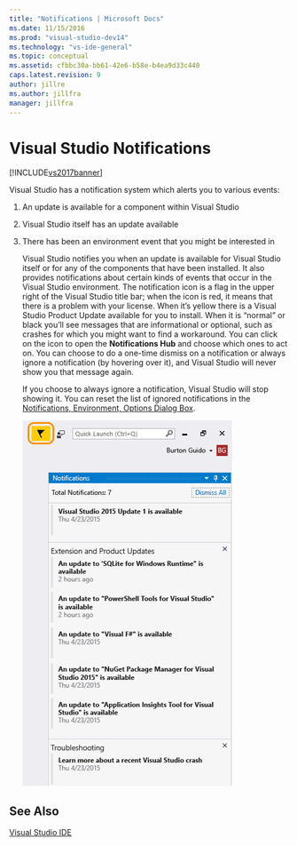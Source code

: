 ```yaml
---
title: "Notifications | Microsoft Docs"
ms.date: 11/15/2016
ms.prod: "visual-studio-dev14"
ms.technology: "vs-ide-general"
ms.topic: conceptual
ms.assetid: cfbbc30a-bb61-42e6-b58e-b4ea9d33c440
caps.latest.revision: 9
author: jillre
ms.author: jillfra
manager: jillfra
---
```

# Visual Studio Notifications
[!INCLUDE[vs2017banner](../includes/vs2017banner.md)]

Visual Studio has a notification system which alerts you to various events:

1. An update is available for a component within Visual Studio

2. Visual Studio itself has an update available

3. There has been an environment event that you might be interested in

   Visual Studio notifies you when an update is available for Visual Studio itself or for any of the components that have been installed. It also provides notifications about certain kinds of events that occur in the Visual Studio environment. The notification icon is a flag in the upper right of the Visual Studio title bar; when the icon is red, it means that there is a problem with your license. When it’s yellow there is a Visual Studio Product Update available for you to install. When it is “normal” or black you’ll see messages that are informational or optional, such as crashes for which you might want to find a workaround. You can click on the icon to open the **Notifications Hub** and choose which ones to act on. You can choose to do a one-time dismiss on a notification or always ignore a notification (by hovering over it), and Visual Studio will never show you that message again.

   If you choose to always ignore a notification, Visual Studio will stop showing it. You can reset the list of ignored notifications in the [Notifications, Environment, Options Dialog Box](../ide/reference/notifications-environment-options-dialog-box.md).

   ![Visual Studio notification icon](../ide/media/vs2015-notificationicon.png "vs2015_NotificationIcon")

## See Also
 [Visual Studio IDE](../ide/visual-studio-ide.md)
